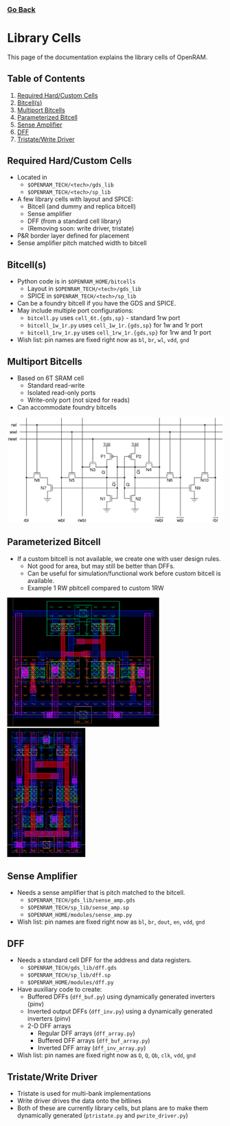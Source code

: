 ### [Go Back](./index.md#table-of-contents)

# Library Cells
This page of the documentation explains the library cells of OpenRAM.



## Table of Contents
1. [Required Hard/Custom Cells](#required-hardcustom-cells)
2. [Bitcell(s)](#bitcells)
3. [Multiport Bitcells](#multiport-bitcells)
4. [Parameterized Bitcell](#parameterized-bitcell)
5. [Sense Amplifier](#sense-amplifier)
6. [DFF](#dff)
7. [Tristate/Write Driver](#tristatewrite-driver)



## Required Hard/Custom Cells
* Located in 
    * `$OPENRAM_TECH/<tech>/gds_lib`
    * `$OPENRAM_TECH/<tech>/sp_lib`
* A few library cells with layout and SPICE:
    * Bitcell (and dummy and replica bitcell)
    * Sense amplifier
    * DFF (from a standard cell library)
    * (Removing soon: write driver, tristate)
* P&R border layer defined for placement
* Sense amplifier pitch matched width to bitcell



## Bitcell(s)
* Python code is in `$OPENRAM_HOME/bitcells`
    * Layout in `$OPENRAM_TECH/<tech>/gds_lib `
    * SPICE in `$OPENRAM_TECH/<tech>/sp_lib`
* Can be a foundry bitcell if you have the GDS and SPICE.
* May include multiple port configurations:
    * `bitcell.py` uses `cell_6t.{gds,sp}` - standard 1rw port
    * `bitcell_1w_1r.py` uses `cell_1w_1r.{gds,sp}` for 1w and 1r port
    * `bitcell_1rw_1r.py` uses `cell_1rw_1r.{gds,sp}` for 1rw and 1r port
* Wish list: pin names are fixed right now as `bl`, `br`, `wl`, `vdd`, `gnd`



## Multiport Bitcells
* Based on 6T SRAM cell
    * Standard read-write
    * Isolated read-only ports
    * Write-only port (not sized for reads)
* Can accommodate foundry bitcells

![Multiport Bitcells](../assets/images/bitcells/multiport_bitcells.png)



## Parameterized Bitcell
* If a custom bitcell is not available, we create one with user design rules.
    * Not good for area, but may still be better than DFFs.
    * Can be useful for simulation/functional work before custom bitcell is available.
    * Example 1 RW pbitcell compared to custom 1RW

<img height="300" src="../assets/images/bitcells/parameterized_1.png">
<img height="300" src="../assets/images/bitcells/parameterized_2.png">



## Sense Amplifier
* Needs a sense amplifier that is pitch matched to the bitcell.
    * `$OPENRAM_TECH/gds_lib/sense_amp.gds`
    * `$OPENRAM_TECH/sp_lib/sense_amp.sp`
    * `$OPENRAM_HOME/modules/sense_amp.py`
* Wish list: pin names are fixed right now as `bl`, `br`, `dout`, `en`, `vdd`, `gnd`



## DFF
* Needs a standard cell DFF for the address and data registers.
    * `$OPENRAM_TECH/gds_lib/dff.gds `
    * `$OPENRAM_TECH/sp_lib/dff.sp`
    * `$OPENRAM_HOME/modules/dff.py`
* Have auxiliary code to create:
    * Buffered DFFs (`dff_buf.py`) using dynamically generated inverters (pinv)
    * Inverted output DFFs (`dff_inv.py`) using a dynamically generated inverters (pinv)
    * 2-D DFF arrays
        * Regular DFF arrays (`dff_array.py`)
        * Buffered DFF arrays (`dff_buf_array.py`)
        * Inverted DFF array (`dff_inv_array.py`)
* Wish list: pin names are fixed right now as `D`, `Q`, `Qb`, `clk`, `vdd`, `gnd`



## Tristate/Write Driver
* Tristate is used for multi-bank implementations
* Write driver drives the data onto the bitlines
* Both of these are currently library cells, but plans are to make them dynamically generated (`ptristate.py` and `pwrite_driver.py`)